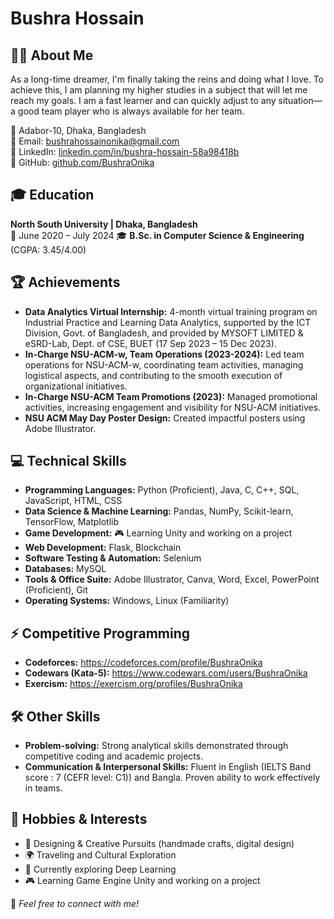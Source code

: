 # Bushra Hossain

## 👩‍💻 About Me
As a long-time dreamer, I'm finally taking the reins and doing what I love. To achieve this, I am planning my higher studies in a subject that will let me reach my goals. I am a fast learner and can quickly adjust to any situation—a good team player who is always available for her team.

📍 Adabor-10, Dhaka, Bangladesh  
📧 Email: [bushrahossainonika@gmail.com](mailto:bushrahossainonika@gmail.com)  
🔗 LinkedIn: [linkedin.com/in/bushra-hossain-58a98418b](https://linkedin.com/in/bushra-hossain-58a98418b)  
🔗 GitHub: [github.com/BushraOnika](https://github.com/BushraOnika)  

## 🎓 Education
**North South University | Dhaka, Bangladesh**  
📅 June 2020 – July 2024 
🎓 **B.Sc. in Computer Science & Engineering** (CGPA: 3.45/4.00)

## 🏆 Achievements
- **Data Analytics Virtual Internship:** 4-month virtual training program on Industrial Practice and Learning Data Analytics, supported by the ICT Division, Govt. of Bangladesh, and provided by MYSOFT LIMITED & eSRD-Lab, Dept. of CSE, BUET (17 Sep 2023 – 15 Dec 2023).
- **In-Charge NSU-ACM-w, Team Operations (2023-2024):** Led team operations for NSU-ACM-w, coordinating team activities, managing logistical aspects, and contributing to the smooth execution of organizational initiatives.
- **In-Charge NSU-ACM Team Promotions (2023):** Managed promotional activities, increasing engagement and visibility for NSU-ACM initiatives.
- **NSU ACM May Day Poster Design:** Created impactful posters using Adobe Illustrator.

## 💻 Technical Skills
- **Programming Languages:** Python (Proficient), Java, C, C++, SQL, JavaScript, HTML, CSS
- **Data Science & Machine Learning:** Pandas, NumPy, Scikit-learn, TensorFlow, Matplotlib
- **Game Development:** 🎮 Learning Unity and working on a project
- **Web Development:** Flask, Blockchain
- **Software Testing & Automation:** Selenium
- **Databases:** MySQL
- **Tools & Office Suite:** Adobe Illustrator, Canva, Word, Excel, PowerPoint (Proficient), Git
- **Operating Systems:** Windows, Linux (Familiarity)

## ⚡ Competitive Programming
- **Codeforces:** https://codeforces.com/profile/BushraOnika
- **Codewars (Kata-5):** https://www.codewars.com/users/BushraOnika
- **Exercism:** https://exercism.org/profiles/BushraOnika

## 🛠 Other Skills
- **Problem-solving:** Strong analytical skills demonstrated through competitive coding and academic projects.
- **Communication & Interpersonal Skills:** Fluent in English (IELTS Band score : 7 (CEFR level: C1)) and Bangla. Proven ability to work effectively in teams.

## 🎨 Hobbies & Interests
- 🎨 Designing & Creative Pursuits (handmade crafts, digital design)
- 🌍 Traveling and Cultural Exploration
- 🚀 Currently exploring Deep Learning
- 🎮 Learning Game Engine Unity and working on a project

📌 *Feel free to connect with me!*
